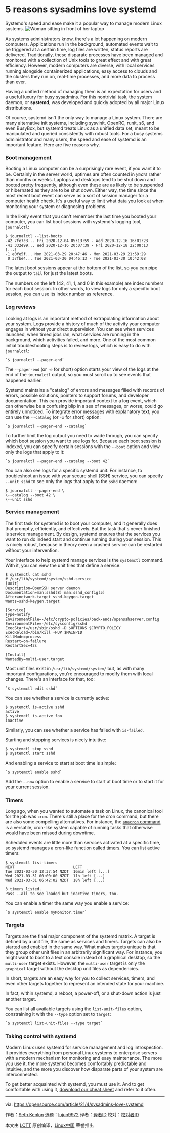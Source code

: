 [#]: subject: (5 reasons sysadmins love systemd)
[#]: via: (https://opensource.com/article/21/4/sysadmins-love-systemd)
[#]: author: (Seth Kenlon https://opensource.com/users/seth)
[#]: collector: (lujun9972)
[#]: translator: (chai001125)
[#]: reviewer: ( )
[#]: publisher: ( )
[#]: url: ( )

5 reasons sysadmins love systemd
======
Systemd's speed and ease make it a popular way to manage modern Linux
systems.
![Woman sitting in front of her laptop][1]

As systems administrators know, there's a lot happening on modern computers. Applications run in the background, automated events wait to be triggered at a certain time, log files are written, status reports are delivered. Traditionally, these disparate processes have been managed and monitored with a collection of Unix tools to great effect and with great efficiency. However, modern computers are diverse, with local services running alongside containerized applications, easy access to clouds and the clusters they run on, real-time processes, and more data to process than ever.

Having a unified method of managing them is an expectation for users and a useful luxury for busy sysadmins. For this nontrivial task, the system daemon, or **systemd**, was developed and quickly adopted by all major Linux distributions.

Of course, systemd isn't the only way to manage a Linux system. There are many alternative init systems, including sysvinit, OpenRC, runit, s6, and even BusyBox, but systemd treats Linux as a unified data set, meant to be manipulated and queried consistently with robust tools. For a busy systems administrator and many users, the speed and ease of systemd is an important feature. Here are five reasons why.

### Boot management

Booting a Linux computer can be a surprisingly rare event, if you want it to be. Certainly in the server world, uptimes are often counted in _years_ rather than months or weeks. Laptops and desktops tend to be shut down and booted pretty frequently, although even these are as likely to be suspended or hibernated as they are to be shut down. Either way, the time since the most recent boot event can serve as a sort of session manager for a computer health check. It's a useful way to limit what data you look at when monitoring your system or diagnosing problems.

In the likely event that you can't remember the last time you booted your computer, you can list boot sessions with systemd's logging tool, `journalctl`:


```
$ journalctl --list-boots
-42 7fe7c3... Fri 2020-12-04 05:13:59 - Wed 2020-12-16 16:01:23
-41 332e99... Wed 2020-12-16 20:07:39 - Fri 2020-12-18 22:08:13
[...]
-1 e0fe5f... Mon 2021-03-29 20:47:46 - Mon 2021-03-29 21:59:29
 0 37fbe4... Tue 2021-03-30 04:46:13 - Tue 2021-03-30 10:42:08
```

The latest boot sessions appear at the bottom of the list, so you can pipe the output to `tail` for just the latest boots.

The numbers on the left (42, 41, 1, and 0 in this example) are index numbers for each boot session. In other words, to view logs for only a specific boot session, you can use its index number as reference.

### Log reviews

Looking at logs is an important method of extrapolating information about your system. Logs provide a history of much of the activity your computer engages in without your direct supervision. You can see when services launched, when timed jobs ran, what services are running in the background, which activities failed, and more. One of the most common initial troubleshooting steps is to review logs, which is easy to do with `journalctl`:


```
`$ journalctl --pager-end`
```

The `--pager-end` (or `-e` for short) option starts your view of the logs at the end of the `journalctl` output, so you must scroll up to see events that happened earlier.

Systemd maintains a "catalog" of errors and messages filled with records of errors, possible solutions, pointers to support forums, and developer documentation. This can provide important context to a log event, which can otherwise be a confusing blip in a sea of messages, or worse, could go entirely unnoticed. To integrate error messages with explanatory text, you can use the `--catalog` (or `-x` for short) option:


```
`$ journalctl --pager-end --catalog`
```

To further limit the log output you need to wade through, you can specify which boot session you want to see logs for. Because each boot session is indexed, you can specify certain sessions with the `--boot` option and view only the logs that apply to it:


```
`$ journalctl --pager-end --catalog --boot 42`
```

You can also see logs for a specific systemd unit. For instance, to troubleshoot an issue with your secure shell (SSH) service, you can specify `--unit sshd` to see only the logs that apply to the `sshd` daemon:


```
$ journalctl --pager-end \
\--catalog --boot 42 \
\--unit sshd
```

### Service management

The first task for systemd is to boot your computer, and it generally does that promptly, efficiently, and effectively. But the task that's never finished is service management. By design, systemd ensures that the services you want to run do indeed start and continue running during your session. This is nicely robust, because in theory even a crashed service can be restarted without your intervention.

Your interface to help systemd manage services is the `systemctl` command. With it, you can view the unit files that define a service:


```
$ systemctl cat sshd
# /usr/lib/systemd/system/sshd.service
[Unit]
Description=OpenSSH server daemon
Documentation=man:sshd(8) man:sshd_config(5)
After=network.target sshd-keygen.target
Wants=sshd-keygen.target

[Service]
Type=notify
EnvironmentFile=-/etc/crypto-policies/back-ends/opensshserver.config
EnvironmentFile=-/etc/sysconfig/sshd
ExecStart=/usr/sbin/sshd -D $OPTIONS $CRYPTO_POLICY
ExecReload=/bin/kill -HUP $MAINPID
KillMode=process
Restart=on-failure
RestartSec=42s

[Install]
WantedBy=multi-user.target
```

Most unit files exist in `/usr/lib/systemd/system/` but, as with many important configurations, you're encouraged to modify them with local changes. There's an interface for that, too:


```
`$ systemctl edit sshd`
```

You can see whether a service is currently active:


```
$ systemctl is-active sshd
active
$ systemctl is-active foo
inactive
```

Similarly, you can see whether a service has failed with `is-failed`.

Starting and stopping services is nicely intuitive:


```
$ systemctl stop sshd
$ systemctl start sshd
```

And enabling a service to start at boot time is simple:


```
`$ systemctl enable sshd`
```

Add the `--now` option to enable a service to start at boot time or to start it for your current session.

### Timers

Long ago, when you wanted to automate a task on Linux, the canonical tool for the job was `cron`. There's still a place for the cron command, but there are also some compelling alternatives. For instance, the [`anacron` command][2] is a versatile, cron-like system capable of running tasks that otherwise would have been missed during downtime.

Scheduled events are little more than services activated at a specific time, so systemd manages a cron-like function called [timers][3]. You can list active timers:


```
$ systemctl list-timers
NEXT                          LEFT      
Tue 2021-03-30 12:37:54 NZDT  16min left [...]
Wed 2021-03-31 00:00:00 NZDT  11h left [...]
Wed 2021-03-31 06:42:02 NZDT  18h left [...]

3 timers listed.
Pass --all to see loaded but inactive timers, too.
```

You can enable a timer the same way you enable a service:


```
`$ systemctl enable myMonitor.timer`
```

### Targets

Targets are the final major component of the systemd matrix. A target is defined by a unit file, the same as services and timers. Targets can also be started and enabled in the same way. What makes targets unique is that they group other unit files in an arbitrarily significant way. For instance, you might want to boot to a text console instead of a graphical desktop, so the `multi-user` target exists. However, the `multi-user` target is only the `graphical` target without the desktop unit files as dependencies.

In short, targets are an easy way for you to collect services, timers, and even other targets together to represent an intended state for your machine.

In fact, within systemd, a reboot, a power-off, or a shut-down action is just another target.

You can list all available targets using the `list-unit-files` option, constraining it with the `--type` option set to `target`:


```
`$ systemctl list-unit-files --type target`
```

### Taking control with systemd

Modern Linux uses systemd for service management and log introspection. It provides everything from personal Linux systems to enterprise servers with a modern mechanism for monitoring and easy maintenance. The more you use it, the more systemd becomes comfortably predictable and intuitive, and the more you discover how disparate parts of your system are interconnected.

To get better acquainted with systemd, you must use it. And to get comfortable with using it, [download our cheat sheet][4] and refer to it often.

--------------------------------------------------------------------------------

via: https://opensource.com/article/21/4/sysadmins-love-systemd

作者：[Seth Kenlon][a]
选题：[lujun9972][b]
译者：[译者ID](https://github.com/译者ID)
校对：[校对者ID](https://github.com/校对者ID)

本文由 [LCTT](https://github.com/LCTT/TranslateProject) 原创编译，[Linux中国](https://linux.cn/) 荣誉推出

[a]: https://opensource.com/users/seth
[b]: https://github.com/lujun9972
[1]: https://opensource.com/sites/default/files/styles/image-full-size/public/lead-images/OSDC_women_computing_4.png?itok=VGZO8CxT (Woman sitting in front of her laptop)
[2]: https://opensource.com/article/21/2/linux-automation
[3]: https://opensource.com/article/20/7/systemd-timers
[4]: https://opensource.com/downloads/linux-systemd-cheat-sheet
